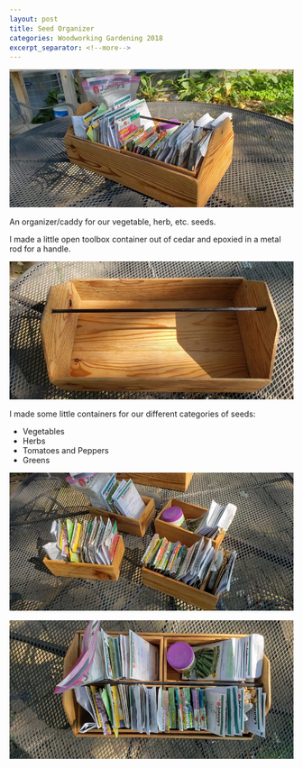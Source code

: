 ```yaml
---
layout: post
title: Seed Organizer
categories: Woodworking Gardening 2018
excerpt_separator: <!--more-->
---
```


![Seed Organizer](/images/seed-organizer/0.jpg)

An organizer/caddy for our vegetable, herb, etc. seeds.
<!--more-->

I made a little open toolbox container out of cedar and epoxied in a metal rod for a handle.

![Seed Organizer](/images/seed-organizer/1.jpg)

I made some little containers for our different categories of seeds:
* Vegetables
* Herbs
* Tomatoes and Peppers
* Greens

![Seed Organizer](/images/seed-organizer/2.jpg)

![Seed Organizer](/images/seed-organizer/3.jpg)
